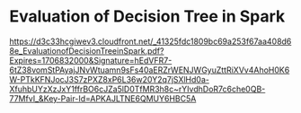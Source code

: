 # Evaluation of Decision Tree in Spark

https://d3c33hcgiwev3.cloudfront.net/_41325fdc1809bc69a253f67aa408d68e_EvaluationofDecisionTreeinSpark.pdf?Expires=1706832000&Signature=hEdVFR7-6tZ38vomStPAyajJNvWtuamn9sFs40aERZrWENJWGyuZttRiXVv4AhoH0K6W-PTkKFNJocJ3S7zPXZ8xP6L36w20Y2q7jSXlHd0a-XfuhbUYzXzJxY1ffrBO6cJZa5lD0TfMR3h8c~rYIvdhDoR7c6che0QB-77MfvI_&Key-Pair-Id=APKAJLTNE6QMUY6HBC5A